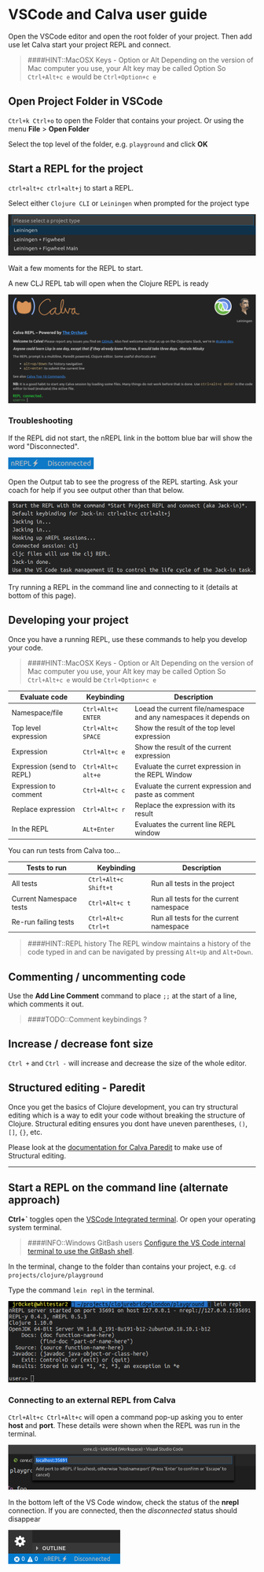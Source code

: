 # VSCode and Calva user guide

Open the VSCode editor and open the root folder of your project.  Then add use let Calva start your project REPL and connect.

> ####HINT::MacOSX Keys - Option or Alt
> Depending on the version of Mac computer you use, your Alt key may be called Option
> So `Ctrl+Alt+c e` would be `Ctrl+Option+c e`

## Open Project Folder in VSCode

`Ctrl+k Ctrl+o` to open the Folder that contains your project.  Or using the menu **File** > **Open Folder**

Select the top level of the folder, e.g. `playground` and click **OK**


## Start a REPL for the project

`ctrl+alt+c ctrl+alt+j` to start a REPL.

Select either `Clojure CLI` or `Leiningen` when prompted for the project type

![VS Code - Calva - Start REPL - nREPL button](/images/vscode-calva-clojure-repl-connect-project-type.png)

Wait a few moments for the REPL to start.

A new CLJ REPL tab will open when the Clojure REPL is ready

![VS Code - Calva - Start REPL - nREPL button](/images/vscode-calva-clojure-repl-connect-repl-tab.png)

### Troubleshooting

If the REPL did not start, the nREPL link in the bottom blue bar will show the word "Disconnected".

![VS Code - Calva - Start REPL - nREPL button](/images/vscode-calva-clojure-repl-connect-nrepl-button.png)

Open the Output tab to see the progress of the REPL starting.  Ask your coach for help if you see output other than that below.

![VS Code - Calva - Start REPL - nREPL button](/images/vscode-calva-clojure-repl-connect-output.png)

Try running a REPL in the command line and connecting to it (details at bottom of this page).


## Developing your project ##

Once you have a running REPL, use these commands to help you develop your code.

> ####HINT::MacOSX Keys - Option or Alt
> Depending on the version of Mac computer you use, your Alt key may be called Option
> So `Ctrl+Alt+c e` would be `Ctrl+Option+c e`

| Evaluate code             | Keybinding         | Description                                                          |
|---------------------------|--------------------|----------------------------------------------------------------------|
| Namespace/file            | `Ctrl+Alt+c ENTER` | Loead the current file/namespace and any namespaces it depends on    |
| Top level expression      | `Ctrl+Alt+c SPACE` | Show the result of the top level expression                          |
| Expression                | `Ctrl+Alt+c e`     | Show the result of the current expression                            |
| Expression (send to REPL) | `Ctrl+Alt+c alt+e` | Evaluate the curret expression in the REPL Window                    |
| Expression to comment     | `Ctrl+Alt+c c`     | Evaluate the current expression and paste as comment                 |
| Replace expression        | `Ctrl+Alt+c r`     | Replace the expression with its result                               |
| In the REPL               | `ALt+Enter`        | Evaluates the current line REPL window                               |

You can run tests from Calva too...

| Tests to run            | Keybinding           | Description                             |
|-------------------------|----------------------|-----------------------------------------|
| All tests               | `Ctrl+Alt+c Shift+t` | Run all tests in the project            |
| Current Namespace tests | `Ctrl+Alt+c t`       | Run all tests for the current namespace |
| Re-run failing tests    | `Ctrl+Alt+c Ctrl+t`  | Run all tests for the current namespace |

> ####HINT::REPL history
> The REPL window maintains a history of the code typed in and can be navigated by pressing `Alt+Up` and `Alt+Down`.


## Commenting / uncommenting code

Use the **Add Line Comment** command to place `;;` at the start of a line, which comments it out.

> ####TODO::Comment keybindings ?


## Increase / decrease font size

`Ctrl +` and `Ctrl -` will increase and decrease the size of the whole editor.


## Structured editing - Paredit

Once you get the basics of Clojure development, you can try structural editing which is a way to edit your code without breaking the structure of Clojure.  Structural editing ensures you dont have uneven parentheses, `()`, `[]`, `{}`, etc.

Please look at the [documentation for Calva Paredit](https://calva.readthedocs.io/en/latest/paredit.html) to make use of Structural editing.


---

## Start a REPL on the command line (alternate approach)
**Ctrl+`** toggles open the [VSCode Integrated terminal](https://code.visualstudio.com/docs/editor/integrated-terminal).  Or open your operating system terminal.

> ####INFO::Windows GitBash users
> [Configure the VS Code internal terminal to use the GitBash shell](https://code.visualstudio.com/docs/editor/integrated-terminal#_configuration).

In the terminal, change to the folder than contains your project, e.g. `cd projects/clojure/playground`

Type the command `lein repl` in the terminal.

![VS Code Terminal - Clojure REPL running](/images/vscode-calva-terminal-repl-running.png)


### Connecting to an external REPL from Calva

`Ctrl+Alt+c Ctrl+Alt+c` will open a command pop-up asking you to enter **host** and **port**. These details were shown when the REPL was run in the terminal.

![Calva - connect to running REPL](/images/vscode-calva-connect-host-and-port.png)

In the bottom left of the VS Code window, check the status of the **nrepl** connection.  If you are connected, then the *disconnected* status should disappear

![Calva - nrepl disconnected](/images/vscode-calva-nrepl-disconnected.png)
